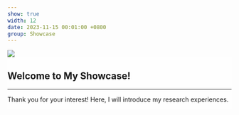 ```yaml
---
show: true
width: 12
date: 2023-11-15 00:01:00 +0800
group: Showcase
---
```

<div style="height: 250px; overflow: auto;">
    <img data-src="{{ 'assets/images/covers/筋膜撕裂.jpg' | relative_url }}" class="lazy w-100 rounded-sm" src="{{ '/assets/images/empty_300x200.png' | relative_url }}">
    <div class="card-img-overlay" style="overflow: scroll; background: rgb(255,255,255,0.8)">
        <h2 class="p-4">Welcome to My Showcase!</h2>        
        <hr />
        <p class="p-4">
            Thank you for your interest! Here, I will introduce my research experiences. 
        </p>
    </div>
</div>
